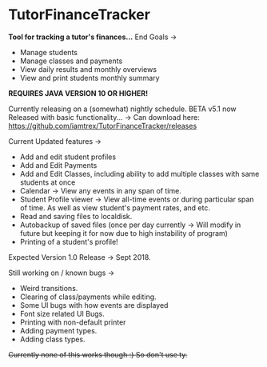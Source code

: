 # TutorFinanceTracker

<strong>Tool for tracking a tutor's finances...</strong>
End Goals -> 
* Manage students
* Manage classes and payments
* View daily results and monthly overviews 
* View and print students monthly summary

<strong>REQUIRES JAVA VERSION 10 OR HIGHER!</strong>

Currently releasing on a (somewhat) nightly schedule. 
BETA v5.1 now Released with basic functionality... -> Can download here:  https://github.com/iamtrex/TutorFinanceTracker/releases

Current Updated features ->
* Add and edit student profiles
* Add and Edit Payments
* Add and Edit Classes, including ability to add multiple classes with same students at once
* Calendar -> View any events in any span of time. 
* Student Profile viewer -> View all-time events or during particular span of time. As well as view student's payment rates, and etc. 
* Read and saving files to localdisk.
* Autobackup of saved files (once per day currently -> Will modify in future but keeping it for now due to high instability of program)
* Printing of a student's profile!

Expected Version 1.0 Release -> Sept 2018. 

Still working on / known bugs ->
* Weird transitions.
* Clearing of class/payments while editing.
* Some UI bugs with how events are displayed
* Font size related UI Bugs. 
* Printing with non-default printer
* Adding payment types. 
* Adding class types.


~~Currently none of this works though :) So don't use ty.~~


